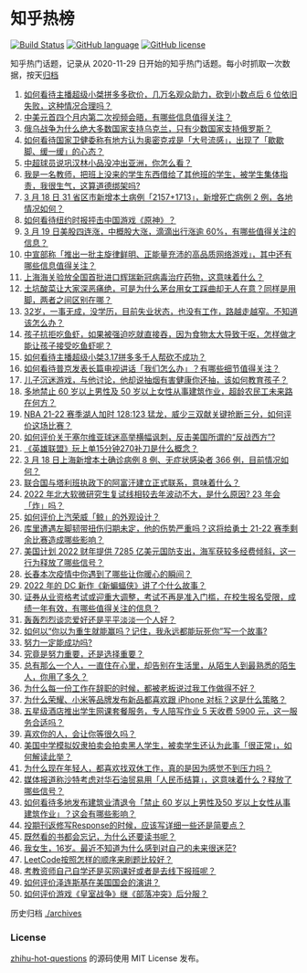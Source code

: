 # 知乎热榜
[![Build Status](https://github.com/ToWeLong/zhihu-hot-questions/workflows/CI/badge.svg)](https://github.com/ToWeLong/zhihu-hot-questions/actions)
[![GitHub language](https://img.shields.io/badge/language-golang-orange.svg)](https://golang.org/)
[![GitHub license](https://img.shields.io/github/license/ToWeLong/zhihu-hot-questions)](https://github.com/ToWeLong/zhihu-hot-questions/blob/main/LICENSE)

知乎热门话题，记录从 2020-11-29 日开始的知乎热门话题。每小时抓取一次数据，按天[归档](./archives)

<!-- BEGIN -->

1. [如何看待主播超级小桀拼多多砍价，几万名观众助力，砍到小数点后  6 位依旧失败，这种情况合理吗？](https://www.zhihu.com/question/522686785)
1. [中美元首四个月内第二次视频会晤，有哪些信息值得关注？](https://www.zhihu.com/question/522745341)
1. [俄乌战争为什么绝大多数国家支持乌克兰，只有少数国家支持俄罗斯？](https://www.zhihu.com/question/522612222)
1. [如何看待国家卫健委称有地方认为奥密克戎是「大号流感」，出现了「歇歇脚、缓一缓」的心态？](https://www.zhihu.com/question/522676609)
1. [中超球员说巩汉林小品没冲出亚洲，你怎么看？](https://www.zhihu.com/question/522323503)
1. [我是一名教师，把班上没来的学生东西借给了其他班的学生，被学生集体指责，我很生气，这算道德绑架吗?](https://www.zhihu.com/question/521987590)
1. [3 月 18 日 31 省区市新增本土病例「2157+1713」，新增死亡病例 2 例，各地情况如何？](https://www.zhihu.com/question/522808411)
1. [如何看待纽约时报抨击中国游戏《原神》？](https://www.zhihu.com/question/522559674)
1. [3 月 19 日美股四连涨，中概股大涨，滴滴出行涨逾 60%，有哪些值得关注的信息？](https://www.zhihu.com/question/522804175)
1. [中宣部称「推出一批主旋律鲜明、正能量充沛的高品质网络游戏」，其中还有哪些信息值得关注？](https://www.zhihu.com/question/521886081)
1. [上海海关验放全国首批进口辉瑞新冠病毒治疗药物，这意味着什么？](https://www.zhihu.com/question/522661972)
1. [土坑酸菜让大家深恶痛绝，可是为什么茅台用女工踩曲却无人在意？同样是用脚，两者之间区别在哪？](https://www.zhihu.com/question/522544974)
1. [32岁，一事无成，没学历，目前失业状态，也没有工作，路越走越窄。不知道该怎么办？](https://www.zhihu.com/question/507660535)
1. [孩子抗拒吃鱼虾，如果被强迫吃就直接吞，因为食物太大导致干呕，怎样做才能让孩子接受吃鱼虾呢？](https://www.zhihu.com/question/521803345)
1. [如何看待主播超级小桀3.17拼多多千人帮砍不成功？](https://www.zhihu.com/question/522648391)
1. [如何看待普京发表长篇电视讲话「我们怎么办」？有哪些细节值得关注？](https://www.zhihu.com/question/522655243)
1. [儿子沉迷游戏，与他讨论，他却说抽烟有害健康你还抽，该如何教育孩子？](https://www.zhihu.com/question/477388387)
1. [多地禁止 60 岁以上男性及 50 岁以上女性从事建筑作业，超龄农民工未来路在何方？](https://www.zhihu.com/question/522642538)
1. [NBA 21-22 赛季湖人加时 128:123 猛龙，威少三双献关键抢断三分，如何评价这场比赛？](https://www.zhihu.com/question/522799305)
1. [如何评价关于塞尔维亚球迷高举横幅讽刺，反击美国所谓的“反战西方”?](https://www.zhihu.com/question/522721512)
1. [《英雄联盟》玩上单15分钟270补刀是什么概念？](https://www.zhihu.com/question/521327231)
1. [3 月 18 日上海新增本土确诊病例 8 例、无症状感染者 366 例，目前情况如何？](https://www.zhihu.com/question/522800809)
1. [联合国与塔利班执政下的阿富汗建立正式联系，意味着什么？](https://www.zhihu.com/question/522554102)
1. [2022 年北大软微研究生复试线相较去年波动不大，是什么原因? 23 年会「炸」吗？](https://www.zhihu.com/question/521263508)
1. [如何评价上汽荣威「鲸」的外观设计？](https://www.zhihu.com/question/522694874)
1. [库里遭遇左脚韧带扭伤归期未定，他的伤势严重吗？这将给勇士 21-22 赛季剩余比赛造成哪些影响？](https://www.zhihu.com/question/522560922)
1. [美国计划 2022 财年提供 7285 亿美元国防支出，海军获较多经费倾斜，这一行为释放了哪些信号？](https://www.zhihu.com/question/522634164)
1. [长春本次疫情中你遇到了哪些让你暖心的瞬间？](https://www.zhihu.com/question/522174196)
1. [2022 年的 DC 新作《新蝙蝠侠》讲了个什么故事？](https://www.zhihu.com/question/519952315)
1. [证券从业资格考试或迎重大调整，考试不再是准入门槛，在校生报名受限，成绩一年有效，有哪些值得关注的信息？](https://www.zhihu.com/question/522607989)
1. [轰轰烈烈谈恋爱好还是平平淡淡一个人好？](https://www.zhihu.com/question/522674567)
1. [如何以“你以为重生就能赢吗？记住，我永远都能玩死你”写一个故事?](https://www.zhihu.com/question/512554486)
1. [努力一定能成功吗?](https://www.zhihu.com/question/522545854)
1. [究竟是努力重要，还是选择重要？](https://www.zhihu.com/question/522561161)
1. [总有那么一个人，一直住在心里，却告别在生活里，从陌生人到最熟悉的陌生人，你用了多久？](https://www.zhihu.com/question/522615091)
1. [为什么每一份工作在辞职的时候，都被老板说过我工作做得不好？](https://www.zhihu.com/question/512218339)
1. [为什么荣耀、小米等品牌发布新品都喜欢跟 iPhone 对标？这是什么策略？](https://www.zhihu.com/question/522641588)
1. [五星级酒店推出学生网课套餐服务，专人陪写作业 5 天收费 5900 元，这一服务合适吗？](https://www.zhihu.com/question/522640373)
1. [喜欢你的人，会让你等很久吗？](https://www.zhihu.com/question/521583888)
1. [美国中学模拟奴隶拍卖会拍卖黑人学生，被卖学生还认为此事「很正常」，如何解读此举？](https://www.zhihu.com/question/522642649)
1. [为什么现在年轻人，都喜欢找双休工作，真的是因为感觉不到压力吗？](https://www.zhihu.com/question/522239848)
1. [媒体报道称沙特考虑对华石油贸易用「人民币结算」，这意味着什么？释放了哪些信号？](https://www.zhihu.com/question/522228456)
1. [如何看待多地发布建筑业清退令「禁止 60 岁以上男性及50 岁以上女性从事建筑作业」？这会有哪些影响？](https://www.zhihu.com/question/522619088)
1. [投期刊返修写Response的时候，应该写详细一些还是简要点？](https://www.zhihu.com/question/512498367)
1. [既然看的书都会忘记，为什么还要读书呢？](https://www.zhihu.com/question/520194216)
1. [我女生，16岁。最近不知道为什么感到对自己的未来很迷茫?](https://www.zhihu.com/question/522659612)
1. [LeetCode按照怎样的顺序来刷题比较好？](https://www.zhihu.com/question/36738189)
1. [考教资师自己自学还是买网课好或者是去线下报班呢？](https://www.zhihu.com/question/521528626)
1. [如何评价泽连斯基在美国国会的演讲？](https://www.zhihu.com/question/522475176)
1. [如何评价游戏《皇室战争》继《部落冲突》后分服？](https://www.zhihu.com/question/520641337)

<!-- END -->

历史归档 [./archives](./archives)


### License
[zhihu-hot-questions](https://github.com/towelong/zhihu-hot-questions) 的源码使用 MIT License 发布。